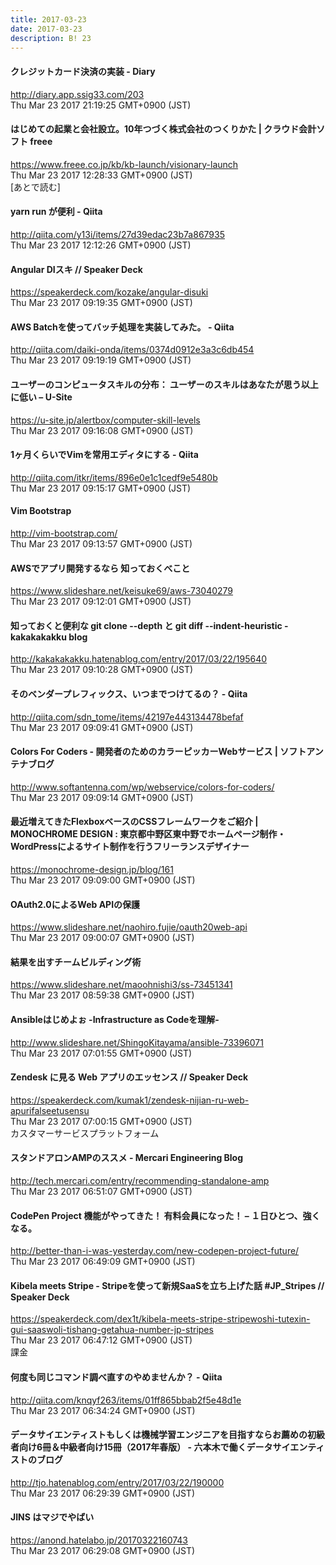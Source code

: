 ```yaml
---
title: 2017-03-23
date: 2017-03-23
description: B! 23
---
```


####  クレジットカード決済の実装 - Diary
http://diary.app.ssig33.com/203<br>
Thu Mar 23 2017 21:19:25 GMT+0900 (JST)<br>


#### はじめての起業と会社設立。10年つづく株式会社のつくりかた | クラウド会計ソフト freee
https://www.freee.co.jp/kb/kb-launch/visionary-launch<br>
Thu Mar 23 2017 12:28:33 GMT+0900 (JST)<br>
[あとで読む]


#### yarn run が便利 - Qiita
http://qiita.com/y13i/items/27d39edac23b7a867935<br>
Thu Mar 23 2017 12:12:26 GMT+0900 (JST)<br>


#### Angular DIスキ // Speaker Deck
https://speakerdeck.com/kozake/angular-disuki<br>
Thu Mar 23 2017 09:19:35 GMT+0900 (JST)<br>


#### AWS Batchを使ってバッチ処理を実装してみた。 - Qiita
http://qiita.com/daiki-onda/items/0374d0912e3a3c6db454<br>
Thu Mar 23 2017 09:19:19 GMT+0900 (JST)<br>


#### ユーザーのコンピュータスキルの分布： ユーザーのスキルはあなたが思う以上に低い – U-Site
https://u-site.jp/alertbox/computer-skill-levels<br>
Thu Mar 23 2017 09:16:08 GMT+0900 (JST)<br>


#### 1ヶ月くらいでVimを常用エディタにする - Qiita
http://qiita.com/itkr/items/896e0e1c1cedf9e5480b<br>
Thu Mar 23 2017 09:15:17 GMT+0900 (JST)<br>


#### Vim Bootstrap
http://vim-bootstrap.com/<br>
Thu Mar 23 2017 09:13:57 GMT+0900 (JST)<br>


#### AWSでアプリ開発するなら 知っておくべこと
https://www.slideshare.net/keisuke69/aws-73040279<br>
Thu Mar 23 2017 09:12:01 GMT+0900 (JST)<br>


#### 知っておくと便利な git clone --depth と git diff --indent-heuristic - kakakakakku blog
http://kakakakakku.hatenablog.com/entry/2017/03/22/195640<br>
Thu Mar 23 2017 09:10:28 GMT+0900 (JST)<br>


#### そのベンダープレフィックス、いつまでつけてるの？ - Qiita
http://qiita.com/sdn_tome/items/42197e443134478befaf<br>
Thu Mar 23 2017 09:09:41 GMT+0900 (JST)<br>


####   Colors For Coders - 開発者のためのカラーピッカーWebサービス | ソフトアンテナブログ
http://www.softantenna.com/wp/webservice/colors-for-coders/<br>
Thu Mar 23 2017 09:09:14 GMT+0900 (JST)<br>


#### 最近増えてきたFlexboxベースのCSSフレームワークをご紹介 | MONOCHROME DESIGN : 東京都中野区東中野でホームページ制作・WordPressによるサイト制作を行うフリーランスデザイナー
https://monochrome-design.jp/blog/161<br>
Thu Mar 23 2017 09:09:00 GMT+0900 (JST)<br>


#### OAuth2.0によるWeb APIの保護
https://www.slideshare.net/naohiro.fujie/oauth20web-api<br>
Thu Mar 23 2017 09:00:07 GMT+0900 (JST)<br>


#### 結果を出すチームビルディング術
https://www.slideshare.net/maoohnishi3/ss-73451341<br>
Thu Mar 23 2017 08:59:38 GMT+0900 (JST)<br>


#### Ansibleはじめよぉ -Infrastructure as Codeを理解-
http://www.slideshare.net/ShingoKitayama/ansible-73396071<br>
Thu Mar 23 2017 07:01:55 GMT+0900 (JST)<br>


#### Zendesk に見る Web アプリのエッセンス // Speaker Deck
https://speakerdeck.com/kumak1/zendesk-nijian-ru-web-apurifalseetusensu<br>
Thu Mar 23 2017 07:00:15 GMT+0900 (JST)<br>
カスタマーサービスプラットフォーム


#### スタンドアロンAMPのススメ - Mercari Engineering Blog
http://tech.mercari.com/entry/recommending-standalone-amp<br>
Thu Mar 23 2017 06:51:07 GMT+0900 (JST)<br>


#### CodePen Project 機能がやってきた！ 有料会員になった！ – １日ひとつ、強くなる。
http://better-than-i-was-yesterday.com/new-codepen-project-future/<br>
Thu Mar 23 2017 06:49:09 GMT+0900 (JST)<br>


#### Kibela meets Stripe - Stripeを使って新規SaaSを立ち上げた話 #JP_Stripes // Speaker Deck
https://speakerdeck.com/dex1t/kibela-meets-stripe-stripewoshi-tutexin-gui-saaswoli-tishang-getahua-number-jp-stripes<br>
Thu Mar 23 2017 06:47:12 GMT+0900 (JST)<br>
課金


#### 何度も同じコマンド調べ直すのやめませんか？ - Qiita
http://qiita.com/knqyf263/items/01ff865bbab2f5e48d1e<br>
Thu Mar 23 2017 06:34:24 GMT+0900 (JST)<br>


#### データサイエンティストもしくは機械学習エンジニアを目指すならお薦めの初級者向け6冊＆中級者向け15冊（2017年春版） - 六本木で働くデータサイエンティストのブログ
http://tjo.hatenablog.com/entry/2017/03/22/190000<br>
Thu Mar 23 2017 06:29:39 GMT+0900 (JST)<br>


#### JINS はマジでやばい
https://anond.hatelabo.jp/20170322160743<br>
Thu Mar 23 2017 06:29:08 GMT+0900 (JST)<br>


